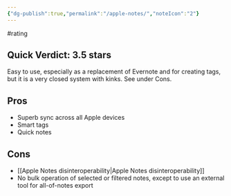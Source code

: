 ```yaml
---
{"dg-publish":true,"permalink":"/apple-notes/","noteIcon":"2"}
---
```


#rating 
## Quick Verdict: 3.5 stars

Easy to use, especially as a replacement of Evernote and for creating tags, but it is a very closed system with kinks. See under Cons.

## Pros
- Superb sync across all Apple devices
- Smart tags
- Quick notes
## Cons
- [[Apple Notes disinteroperability\|Apple Notes disinteroperability]]
- No bulk operation of selected or filtered notes, except to use an external tool for all-of-notes export